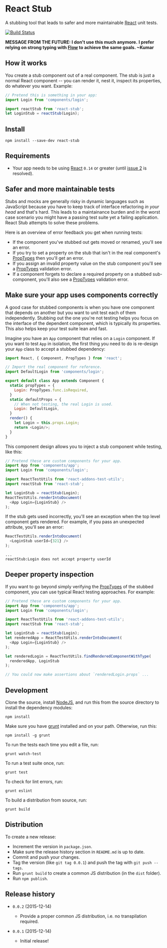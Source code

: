 # React Stub

A stubbing tool that leads to safer and more maintainable
[React][react] unit tests.

[![Build Status](https://travis-ci.org/kumar303/react-stub.svg?branch=master)](https://travis-ci.org/kumar303/react-stub)

**MESSAGE FROM THE FUTURE: I don't use this much anymore.**
**I prefer relying on strong typing with [Flow](https://flowtype.org/) to achieve the same goals. ~Kumar**

## How it works

You create a stub component out of a real component. The stub is just a normal
React component -- you can render it, nest it, inspect its properties,
do whatever you want. Example:

```javascript
// Pretend this is something in your app:
import Login from 'components/login';

import reactStub from 'react-stub';
let LoginStub = reactStub(Login);
```

## Install

    npm install --save-dev react-stub

## Requirements

* Your app needs to be using [React][react] `0.14` or greater
  (until [issue 2](https://github.com/kumar303/react-stub/issues/2) is resolved).

## Safer and more maintainable tests

Stubs and mocks are generally risky in dynamic languages such as JavaScript
because you have to keep track of interface refactoring *in your head* and that's
hard. This leads to a maintainance burden and in the worst case scenario you
might have a passing test suite yet a failing application.
React Stub attempts to solve these problems.

Here is an overview of error feedback you get when running tests:

* If the component you've stubbed out gets moved or renamed, you'll see an error.
* If you try to set a property on the stub that isn't in the real component's
  [PropTypes][prop-types] then you'll get an error.
* If you assign an invalid property value on the stub component you'll see a
  [PropTypes][prop-types] validation error.
* If a component forgets to declare a required property on a stubbed
  sub-component, you'll also see a [PropTypes][prop-types] validation error.

## Make sure your app uses components correctly

A good case for stubbed components is when you have one component that depends
on another but you want to unit test each of them independently. Stubbing out
the one you're not testing helps you focus on the interface of the dependent
component, which is typically its properties. This also helps
keep your test suite lean and fast.

Imagine you have an `App` component that relies on a `Login` component. If you want
to test `App` in isolation, the first thing you need to do is
re-design your `App` class to accept a stubbed dependency:

```javascript
import React, { Component, PropTypes } from 'react';

// Import the real component for reference.
import DefaultLogin from 'components/login';

export default class App extends Component {
  static propTypes = {
    Login: PropTypes.func.isRequired,
  }
  static defaultProps = {
    // When not testing, the real Login is used.
    Login: DefaultLogin,
  }
  render() {
    let Login = this.props.Login;
    return <Login/>;
  }
}
```

This component design allows you to inject a stub component while testing, like
this:

```javascript
// Pretend these are custom components for your app.
import App from 'components/app';
import Login from 'components/login';

import ReactTestUtils from 'react-addons-test-utils';
import reactStub from 'react-stub';

let LoginStub = reactStub(Login);
ReactTestUtils.renderIntoDocument(
  <App Login={LoginStub} />
);
```

If the stub gets used incorrectly, you'll see an exception when the top level
component gets rendered. For example, if you pass an unexpected attribute,
you'll see an error:

```javascript
ReactTestUtils.renderIntoDocument(
  <LoginStub userId={321} />
);
```

```
...
reactStub:Login does not accept property userId
```

## Deeper property inspection

If you want to go beyond simply verifying the [PropTypes][prop-types] of the
stubbed component, you can use typical React testing approaches. For example:

```javascript
// Pretend these are custom components for your app.
import App from 'components/app';
import Login from 'components/login';

import ReactTestUtils from 'react-addons-test-utils';
import reactStub from 'react-stub';

let LoginStub = reactStub(Login);
let renderedApp = ReactTestUtils.renderIntoDocument(
  <App Login={LoginStub} />
);

let renderedLogin = ReactTestUtils.findRenderedComponentWithType(
  renderedApp, LoginStub
);

// You could now make assertions about `renderedLogin.props` ...

```

## Development

Clone the source, install [NodeJS](https://nodejs.org/en/),
and run this from the source directory to install the dependency modules:

    npm install

Make sure you have [grunt](http://gruntjs.com/)
installed and on your path. Otherwise, run this:

    npm install -g grunt

To run the tests each time you edit a file, run:

    grunt watch-test

To run a test suite once, run:

    grunt test

To check for lint errors, run:

    grunt eslint

To build a distribution from source, run:

    grunt build

## Distribution

To create a new release:

* Increment the version in `package.json`.
* Make sure the release history section in `README.md` is up to date.
* Commit and push your changes.
* Tag the version (like `git tag 0.0.1`) and push the tag with
  `git push --tags`.
* Run `grunt build` to create a common JS distribution (in the `dist` folder).
* Run `npm publish`.

## Release history

* `0.0.2` (2015-12-14)
  * Provide a proper common JS distribution, i.e. no transpilation required.

* `0.0.1` (2015-12-14)
  * Initial release!

[react]: https://facebook.github.io/react/
[prop-types]: https://facebook.github.io/react/docs/reusable-components.html#prop-validation
